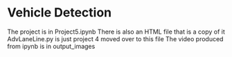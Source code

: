 # Vehicle Detection

The project is in Project5.ipynb
There is also an HTML file that is a copy of it
AdvLaneLine.py is just project 4 moved over to this file
The video produced from ipynb is in output_images